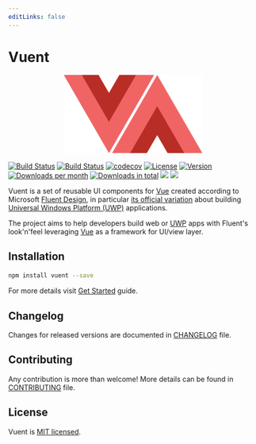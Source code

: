 ```yaml
---
editLinks: false
---
```


# Vuent

<p align="center">
  <img src="./assets/logo.svg" alt="Vuent" width="280" />
</p>

[![Build Status](https://dev.azure.com/vuent/vuent/_apis/build/status/arturmiz.vuent)](https://dev.azure.com/vuent/vuent/_build/latest?definitionId=1)
[![Build Status](https://travis-ci.com/arturmiz/vuent.svg?branch=master)](https://travis-ci.com/arturmiz/vuent)
[![codecov](https://codecov.io/gh/arturmiz/vuent/branch/master/graph/badge.svg)](https://codecov.io/gh/arturmiz/vuent)
[![License](https://img.shields.io/npm/l/vuent.svg)](https://www.npmjs.com/package/vuent)
[![Version](https://img.shields.io/npm/v/vuent.svg)](https://www.npmjs.com/package/vuent)
[![Downloads per month](https://img.shields.io/npm/dm/vuent.svg)](https://www.npmjs.com/package/vuent)
[![Downloads in total](https://img.shields.io/npm/dt/vuent.svg)](https://www.npmjs.com/package/vuent)
[![](https://img.shields.io/twitter/follow/VuentJS.svg?label=Follow&style=social)](https://twitter.com/VuentJS)
[![](https://img.shields.io/github/stars/arturmiz/vuent.svg?style=social)](https://github.com/arturmiz/vuent)


Vuent is a set of reusable UI components for [Vue][vue] created according to Microsoft [Fluent Design][fluent], in particular [its official variation][fluent-uwp] about building [Universal Windows Platform (UWP)][uwp] applications.

The project aims to help developers build web or [UWP][uwp] apps with Fluent's look'n'feel leveraging [Vue][vue] as a framework for UI/view layer.

## Installation

```bash
npm install vuent --save
```

For more details visit [Get Started](/get-started) guide.

## Changelog

Changes for released versions are documented in [CHANGELOG][changelog-file] file.

## Contributing

Any contribution is more than welcome! More details can be found in [CONTRIBUTING][contributing-file] file.

## License

Vuent is [MIT licensed](https://github.com/arturmiz/vuent/blob/master/LICENSE).

[vue]: https://vuejs.org
[fluent]: https://fluent.microsoft.com/
[fluent-uwp]: https://developer.microsoft.com/en-us/windows/apps/design
[uwp]: https://developer.microsoft.com/en-us/windows/apps
[contributing-file]: https://github.com/arturmiz/vuent/blob/master/.github/CONTRIBUTING.md
[changelog-file]: https://github.com/arturmiz/vuent/blob/master/CHANGELOG.md
